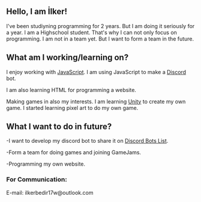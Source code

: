 <h2> Hello, I am İlker! </h2>
<p> I've been studiyning programming for 2 years. But I am doing it seriously for a year. I am a Highschool student. That's why I can not only focus on programming. I am not in a team yet. But I want to form a team in the future. <p>
  
<h2> What am I working/learning on? </h2>
<p> I enjoy working with <a href="https://www.javascript.com/">JavaScript</a>. I am using JavaScript to make a <a href="https://discord.com/">Discord</a> bot.<p>
  
<p> I am also learning HTML for programming a website. <p>
  
<p> Making games in also my interests. I am learning <a href="https://unity.com/">Unity</a> to create my own game. I started learning pixel art to do my own game. <p>
  
<h2> What I want to do in future? </h2>
<p> -I want to develop my discord bot to share it on <a href="https://top.gg/tr">Discord Bots List</a>. <p>
<p> -Form a team for doing games and joining GameJams. <p>
<p> -Programming my own website. <p>

<h3> For Communication: </h3>
<p> E-mail: ilkerbedir17w@outlook.com <p>
